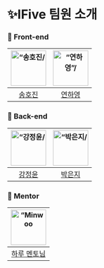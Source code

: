 # ✨IFive 팀원 소개

### 👥 Front-end
| <img src="https://avatars.githubusercontent.com/u/92193087?v=4" width=80px alt=“송호진/>  |  <img src="https://avatars.githubusercontent.com/u/103192902?v=4" width=80px alt=“연하영”/>  | 
| :-----: | :-----: |
| [송호진](https://github.com/jinscoding)|  [연하영](https://github.com/0520hy) |

### 👥 Back-end
| <img src="https://avatars.githubusercontent.com/u/124678039?v=4" width=80px alt=“강정윤/>  | <img src="https://avatars.githubusercontent.com/u/149561623?v=4" width=80px alt=“박은지/>  | 
| :-----: | :-----: |
| [강정윤](https://github.com/kkang0) | [박은지](https://github.com/EJ-99)  | 

### 👤 Mentor
| <img src="https://avatars.githubusercontent.com/u/53363167?v=4" width=80px alt=“Minwoo Lee/> | 
| :-----: |
| [하루 멘토님](https://github.com/masonJS)  | 

